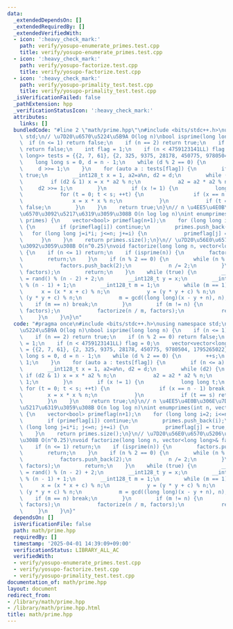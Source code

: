 ```yaml
---
data:
  _extendedDependsOn: []
  _extendedRequiredBy: []
  _extendedVerifiedWith:
  - icon: ':heavy_check_mark:'
    path: verify/yosupo-enumerate_primes.test.cpp
    title: verify/yosupo-enumerate_primes.test.cpp
  - icon: ':heavy_check_mark:'
    path: verify/yosupo-factorize.test.cpp
    title: verify/yosupo-factorize.test.cpp
  - icon: ':heavy_check_mark:'
    path: verify/yosupo-primality_test.test.cpp
    title: verify/yosupo-primality_test.test.cpp
  _isVerificationFailed: false
  _pathExtension: hpp
  _verificationStatusIcon: ':heavy_check_mark:'
  attributes:
    links: []
  bundledCode: "#line 2 \"math/prime.hpp\"\n#include <bits/stdc++.h>\nusing namespace\
    \ std;\n// \u7D20\u6570\u5224\u5B9A O(log n)\nbool isprime(long long n) {\n  \
    \  if (n <= 1) return false;\n    if (n == 2) return true;\n    if (n % 2 == 0)\
    \ return false;\n    int flag = 1;\n    if (n < 4759123141LL) flag = 0;\n    vector<vector<long\
    \ long>> tests = {{2, 7, 61}, {2, 325, 9375, 28178, 450775, 9780504, 1795265022}};\n\
    \    long long s = 0, d = n - 1;\n    while (d % 2 == 0) {\n        ++s;\n   \
    \     d >>= 1;\n    }\n    for (auto a : tests[flag]) {\n        if (n <= a) return\
    \ true;\n        __int128_t x = 1, a2=a%n, d2 = d;\n        while (d2) {\n   \
    \         if (d2 & 1) x = x * a2 % n;\n            a2 = a2 * a2 % n;\n       \
    \     d2 >>= 1;\n        }\n        if (x != 1) {\n            long long t;\n\
    \            for (t = 0; t < s; ++t) {\n                if (x == n - 1) break;\n\
    \                x = x * x % n;\n            }\n            if (t == s) return\
    \ false;\n        }\n    }\n    return true;\n}\n// n \u4EE5\u4E0B\u306E\u7D20\
    \u6570\u3092\u5217\u6319\u3059\u308B O(n log log n)\nint enumprimes(int n, vector<int>&\
    \ primes) {\n    vector<bool> primeflag(n+1);\n    for (long long i=2; i<=n; i++)\
    \ {\n        if (primeflag[i]) continue;\n        primes.push_back(i);\n     \
    \   for (long long j=i*i; j<=n; j+=i) {\n            primeflag[j] = true;\n  \
    \      }\n    }\n    return primes.size();\n}\n// \u7D20\u56E0\u6570\u5206\u89E3\
    \u3092\u3059\u308B O(n^0.25)\nvoid factorize(long long n, vector<long long>& factors)\
    \ {\n    if (n <= 1) return;\n    if (isprime(n)) {\n        factors.push_back(n);\n\
    \        return;\n    }\n    if (n % 2 == 0) {\n        while (n % 2 == 0) {\n\
    \            factors.push_back(2);\n            n /= 2;\n        }\n        factorize(n,\
    \ factors);\n        return;\n    }\n    while (true) {\n        __int128_t x\
    \ = rand() % (n - 2) + 2;\n        __int128_t y = x;\n        __int128_t c = rand()\
    \ % (n - 1) + 1;\n        __int128_t m = 1;\n        while (m == 1) {\n      \
    \      x = (x * x + c) % n;\n            y = (y * y + c) % n;\n            y =\
    \ (y * y + c) % n;\n            m = gcd((long long)(x - y + n), n);\n        \
    \    if (m == n) break;\n        }\n        if (m != n) {\n            factorize(m,\
    \ factors);\n            factorize(n / m, factors);\n            return;\n   \
    \     }\n    }\n}\n"
  code: "#pragma once\n#include <bits/stdc++.h>\nusing namespace std;\n// \u7D20\u6570\
    \u5224\u5B9A O(log n)\nbool isprime(long long n) {\n    if (n <= 1) return false;\n\
    \    if (n == 2) return true;\n    if (n % 2 == 0) return false;\n    int flag\
    \ = 1;\n    if (n < 4759123141LL) flag = 0;\n    vector<vector<long long>> tests\
    \ = {{2, 7, 61}, {2, 325, 9375, 28178, 450775, 9780504, 1795265022}};\n    long\
    \ long s = 0, d = n - 1;\n    while (d % 2 == 0) {\n        ++s;\n        d >>=\
    \ 1;\n    }\n    for (auto a : tests[flag]) {\n        if (n <= a) return true;\n\
    \        __int128_t x = 1, a2=a%n, d2 = d;\n        while (d2) {\n           \
    \ if (d2 & 1) x = x * a2 % n;\n            a2 = a2 * a2 % n;\n            d2 >>=\
    \ 1;\n        }\n        if (x != 1) {\n            long long t;\n           \
    \ for (t = 0; t < s; ++t) {\n                if (x == n - 1) break;\n        \
    \        x = x * x % n;\n            }\n            if (t == s) return false;\n\
    \        }\n    }\n    return true;\n}\n// n \u4EE5\u4E0B\u306E\u7D20\u6570\u3092\
    \u5217\u6319\u3059\u308B O(n log log n)\nint enumprimes(int n, vector<int>& primes)\
    \ {\n    vector<bool> primeflag(n+1);\n    for (long long i=2; i<=n; i++) {\n\
    \        if (primeflag[i]) continue;\n        primes.push_back(i);\n        for\
    \ (long long j=i*i; j<=n; j+=i) {\n            primeflag[j] = true;\n        }\n\
    \    }\n    return primes.size();\n}\n// \u7D20\u56E0\u6570\u5206\u89E3\u3092\u3059\
    \u308B O(n^0.25)\nvoid factorize(long long n, vector<long long>& factors) {\n\
    \    if (n <= 1) return;\n    if (isprime(n)) {\n        factors.push_back(n);\n\
    \        return;\n    }\n    if (n % 2 == 0) {\n        while (n % 2 == 0) {\n\
    \            factors.push_back(2);\n            n /= 2;\n        }\n        factorize(n,\
    \ factors);\n        return;\n    }\n    while (true) {\n        __int128_t x\
    \ = rand() % (n - 2) + 2;\n        __int128_t y = x;\n        __int128_t c = rand()\
    \ % (n - 1) + 1;\n        __int128_t m = 1;\n        while (m == 1) {\n      \
    \      x = (x * x + c) % n;\n            y = (y * y + c) % n;\n            y =\
    \ (y * y + c) % n;\n            m = gcd((long long)(x - y + n), n);\n        \
    \    if (m == n) break;\n        }\n        if (m != n) {\n            factorize(m,\
    \ factors);\n            factorize(n / m, factors);\n            return;\n   \
    \     }\n    }\n}"
  dependsOn: []
  isVerificationFile: false
  path: math/prime.hpp
  requiredBy: []
  timestamp: '2025-04-01 14:39:09+09:00'
  verificationStatus: LIBRARY_ALL_AC
  verifiedWith:
  - verify/yosupo-enumerate_primes.test.cpp
  - verify/yosupo-factorize.test.cpp
  - verify/yosupo-primality_test.test.cpp
documentation_of: math/prime.hpp
layout: document
redirect_from:
- /library/math/prime.hpp
- /library/math/prime.hpp.html
title: math/prime.hpp
---
```

